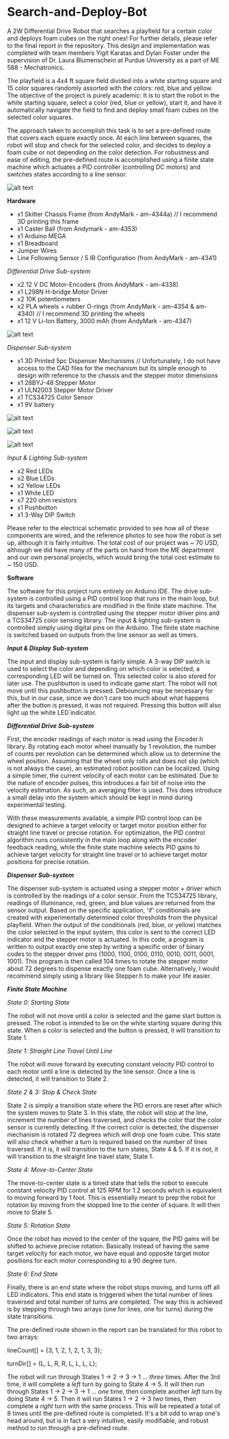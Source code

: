 # Search-and-Deploy-Bot
A 2W Differential Drive Robot that searches a playfield for a certain color and deploys foam cubes on the right ones! For further details, please refer to the final report in the repository. This design and implementation was completed with team members Yigit Karatas and Dylan Foster under the supervision of Dr. Laura Blumenschein at Purdue University as a part of ME 588 - Mechatronics.

The playfield is a 4x4 ft square field divided into a white starting square and 15 color squares randomly assorted with the colors: red, blue and yellow. The objective of the project is purely academic: It is to start the robot in the white starting square, select a color (red, blue or yellow), start it, and have it automatically navigate the field to find and deploy small foam cubes on the selected color squares.

The approach taken to accomplish this task is to set a pre-defined route that covers each square exactly once. At each line between squares, the robot will stop and check for the selected color, and decides to deploy a foam cube or not depending on the color detection. For robustness and ease of editing, the pre-defined route is accomplished using a finite state machine which actuates a PID controller (controlling DC motors) and switches states according to a line sensor.

![alt text](https://github.com/rithvikpillai/Search-and-Deploy-Bot/blob/main/finalprototype.png?raw=true)

<b> Hardware </b>
- x1 Skitter Chassis Frame (from AndyMark - am-4344a) // I recommend 3D printing this frame
- x1 Caster Ball (from Andymark - am-4353)
- x1 Arduino MEGA
- x1 Breadboard
- Jumper Wires
- Line Following Sensor / 5 IR Configuration (from AndyMark - am-4341)

<i> Differential Drive Sub-system </i> 
- x2 12 V DC Motor-Encoders (from AndyMark - am-4338)
- x1 L298N H-bridge Motor Driver
- x2 10K potentiometers
- x2 PLA wheels + rubber O-rings (from AndyMark - am-4354 & am-4340) // I recommend 3D printing the wheels
- x1 12 V Li-Ion Battery, 3000 mAh (from AndyMark - am-4347)

![alt text](https://github.com/rithvikpillai/Search-and-Deploy-Bot/blob/main/driveprototype.png?raw=true)

<i> Dispenser Sub-system </i>
- x1 3D Printed 5pc Dispenser Mechanisms // Unfortunately, I do not have access to the CAD files for the mechanism but its simple enough to design with reference to the chassis and the stepper motor dimensions
- x1 28BYJ-48 Stepper Motor
- x1 ULN2003 Stepper Motor Driver
- x1 TCS34725 Color Sensor
- x1 9V battery

![alt text](https://github.com/rithvikpillai/Search-and-Deploy-Bot/blob/main/dispensercad.png?raw=true)

![alt text](https://github.com/rithvikpillai/Search-and-Deploy-Bot/blob/main/dispenserprototype.png?raw=true)

![alt text](https://github.com/rithvikpillai/Search-and-Deploy-Bot/blob/main/colorsensor.png?raw=true)

<i> Input & Lighting Sub-system </i>
- x2 Red LEDs
- x2 Blue LEDs
- x2 Yellow LEDs
- x1 White LED
- x7 220 ohm resistors
- x1 Pushbutton
- x1 3-Way DIP Switch

Please refer to the electrical schematic provided to see how all of these components are wired, and the reference photos to see how the robot is set up, although it is fairly intuitive. The total cost of our project was ~ 70 USD, although we did have many of the parts on hand from the ME department and our own personal projects, which would bring the total cost estimate to ~ 150 USD.

<b> Software </b>

The software for this project runs entirely on Arduino IDE. The drive sub-system is controlled using a PID control loop that runs in the main loop, but its targets and characteristics are modified in the finite state machine. The dispenser sub-system is controlled using the stepper motor driver pins and a TCS34725 color sensing library. The input & lighting sub-system is controlled simply using digital pins on the Arduino. The finite state machine is switched based on outputs from the line sensor as well as timers.

<b><i> Input & Display Sub-system </i></b>

The input and display sub-system is fairly simple. A 3-way DIP switch is used to select the color and depending on which color is selected, a corresponding LED will be turned on. This selected color is also stored for later use. The pushbutton is used to indicate game start. The robot will not move until this pushbutton is pressed. Debouncing may be necessary for this, but in our case, since we don't care too much about what happens after the button is pressed, it was not required. Pressing this button will also light up the white LED indicator.

<b><i> Differential Drive Sub-system </i></b>

First, the encoder readings of each motor is read using the Encoder.h library. By rotating each motor wheel manually by 1 revolution, the number of counts per revolution can be determined which allow us to determine the wheel position. Assuming that the wheel only rolls and does not slip (which is not always the case), an estimated robot position can be localized. Using a simple timer, the current velocity of each motor can be estimated. Due to the nature of encoder pulses, this introduces a fair bit of noise into the velocity estimation. As such, an averaging filter is used. This does introduce a small delay into the system which should be kept in mind during experimental testing.

With these measurements available, a simple PID control loop can be designed to achieve a target velocity or target motor position either for straight line travel or precise rotation. For optimization, the PID control algorithm runs consistently in the main loop along with the encoder feedback reading, while the finite state machine selects PID gains to achieve target velocity for straight line travel or to achieve target motor positions for precise rotation.

<b><i> Dispenser Sub-system </i></b>

The dispenser sub-system is actuated using a stepper motor + driver which is controlled by the readings of a color sensor. From the TCS34725 library, readings of illuminance, red, green, and blue values are returned from the sensor output. Based on the specific application, 'if' conditionals are created with experimentally determined color thresholds from the physical playfield. When the output of the conditionals (red, blue, or yellow) matches the color selected in the input system, this color is sent to the correct LED indicator and  the stepper motor is actuated. In this code, a program is written to output exactly one step by writing a specific order of binary codes to the stepper driver pins (1000, 1100, 0100, 0110, 0010, 0011, 0001, 1001). This program is then called 104 times to rotate the stepper motor about 72 degrees to dispense exactly one foam cube. Alternatively, I would recommend simply using a library like Stepper.h to make your life easier.

<b> <i> Finite State Machine </i> </b>

<i> State 0: Starting State </i> 

The robot will not move until a color is selected and the game start button is pressed. The robot is intended to be on the white starting square during this state. When a color is selected and the button is pressed, it will transition to State 1.

<i> State 1: Straight Line Travel Until Line </i> 

The robot will move forward by executing constant velocity PID control to each motor until a line is detected by the line sensor. Once a line is detected, it will transition to State 2.

<i> State 2 & 3: Stop & Check State </i> 

State 2 is simply a transition state where the PID errors are reset after which the system moves to State 3. In this state, the robot will stop at the line, increment the number of lines traversed, and checks the color that the color sensor is currently detecting. If the correct color is detected, the dispenser mechanism is rotated 72 degrees which will drop one foam cube. This state will also check whether a turn is required based on the number of lines traversed. If it is, it will transition to the turn states, State 4 & 5. If it is not, it will transition to the straight line travel state, State 1.

<i> State 4: Move-to-Center State </i> 

The move-to-center state is a timed state that tells the robot to execute constant velocity PID control at 125 RPM for 1.2 seconds which is equivalent to moving forward by 1 foot. This is essentially meant to prep the robot for rotation by moving from the stopped line to the center of square. It will then move to State 5.

<i> State 5: Rotation State </i>

Once the robot has moved to the center of the square, the PID gains will be shifted to achieve precise rotation. Basically instead of having the same target velocity for each motor, we have equal and opposite target motor positions for each motor corresponding to a 90 degree turn.

<i> State 6: End State </i>

Finally, there is an end state where the robot stops moving, and turns off all LED indicators. This end state is triggered when the total number of lines traversed and total number of turns are completed. The way this is achieved is by stepping through two arrays (one for lines, one for turns) during the state transitions.

The pre-defined route shown in the report can be translated for this robot to two arrays: 

lineCount[] = {3, 1, 2, 1, 2, 1, 3, 3};

turnDir[] = {L, L, R, R, L, L, L, L};

The robot will run through States 1 -> 2 -> 3 -> 1 ... <i>three</i> times. After the 3rd time, it will complete a <i>left</i> turn by going to State 4 -> 5. It will then run through States 1 -> 2 -> 3 -> 1 ... <i>one</i> time, then complete another <i>left</i> turn by doing State 4 -> 5. Then it will run States 1 -> 2 -> 3 <i>two</i> times, then complete a <i>right</i> turn with the same process. This will be repeated a total of 8 times until the pre-defined route is completed. It's a bit odd to wrap one's head around, but is in fact a very intuitive, easily modifiable, and robust method to run through a pre-defined route.

